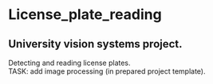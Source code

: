 # License_plate_reading


## University vision systems project. 

Detecting and reading license plates.  
TASK: add image processing (in prepared project template). 
